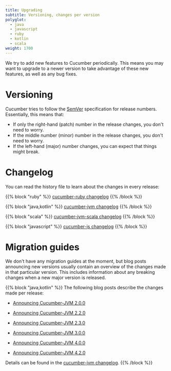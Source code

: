 ```yaml
---
title: Upgrading
subtitle: Versioning, changes per version
polyglot:
  - java
  - javascript
  - ruby
  - kotlin
  - scala
weight: 1700
---
```

We try to add new features to Cucumber periodically. This means you may want to upgrade to a newer version to take advantage of these new features, as well as any bug fixes.

# Versioning
Cucumber tries to follow the [SemVer](http://semver.org/) specification for release numbers.
Essentially, this means that:

* If only the right-hand (patch) number in the release changes, you don't need to worry.
* If the middle number (minor) number in the release changes, you don't need to worry.
* If the left-hand (major) number changes, you can expect that things might break.

# Changelog
You can read the history file to learn about the changes in every release:

{{% block "ruby" %}}
[cucumber-ruby changelog](https://github.com/cucumber/cucumber-ruby/blob/master/CHANGELOG.md)
{{% /block %}}

{{% block "java,kotlin" %}}
[cucumber-jvm changelog](https://github.com/cucumber/cucumber-jvm/blob/master/CHANGELOG.md)
{{% /block %}}

{{% block "scala" %}}
[cucumber-jvm-scala changelog](https://github.com/cucumber/cucumber-jvm-scala/blob/master/CHANGELOG.md)
{{% /block %}}

{{% block "javascript" %}}
[cucumber-js changelog](https://github.com/cucumber/cucumber-js/blob/master/CHANGELOG.md)
{{% /block %}}

# Migration guides
We don't have any migration guides at the moment, but blog posts announcing new versions usually contain an overview of the changes made in that particular version.
This includes information about any breaking changes when a new major version is released.

{{% block "java,kotlin" %}}
The following blog posts describe the changes made per release:

* [Announcing Cucumber-JVM 2.0.0](https://cucumber.io/blog/2017/08/29/announcing-cucumber-jvm-2-0-0)

* [Announcing Cucumber-JVM 2.2.0](https://cucumber.io/blog/2017/12/05/announcing-cucumber-jvm-2-2-0)

* [Announcing Cucumber-JVM 2.3.0](https://cucumber.io/blog/2017/12/11/announcing-cucumber-jvm-2-3-0)

* [Announcing Cucumber-JVM 3.0.0](https://cucumber.io/blog/2018/05/19/announcing-cucumber-jvm-3-0-0)

* [Announcing Cucumber-JVM 4.0.0](https://cucumber.io/blog/2018/09/24/announcing-cucumber-jvm-4-0-0)

* [Announcing Cucumber-JVM 4.2.0](https://cucumber.io/blog/2018/10/31/announcing-cucumber-jvm-4-2-0)

Details can be found in the [cucumber-jvm changelog](https://github.com/cucumber/cucumber-jvm/blob/master/CHANGELOG.md).
{{% /block %}}
